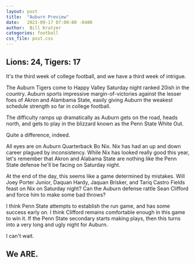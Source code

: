 ```yaml
---
layout: post
title:  "Auburn Preview"
date:   2021-09-17 07:00:00 -0400
author:  Bill Kratzer
categories: football
css_file: post.css
---
```


## Lions: 24, Tigers: 17

It's the third week of college football, and we have a third week of intrigue.

The Auburn Tigers come to Happy Valley Saturday night ranked 20ish in the country.  Auburn sports impressive margin-of-victories against the lesser foes of Akron and Alambama State, easily giving Auburn the weakest schedule strength so far in college football.

The difficulty ramps up dramatically as Auburn gets on the road, heads north, and gets to play in the blizzard known as the Penn State White Out.

Quite a difference, indeed.

All eyes are on Auburn Quarterback Bo Nix.  Nix has had an up and down career plagued by inconsistency.  While Nix has looked really good this year, let's remember that Akron and Alabama State are nothing like the Penn State defense he'll be facing on Saturday night.

At the end of the day, this seems like a game determined by mistakes.  Will Joey Porter Junior, Daquan Hardy, Jaquan Brisker, and Tariq Castro Fields feast on Nix on Saturday night?   Can the Auburn defense rattle Sean Clifford and force him to make some bad throws?

I think Penn State attempts to establish the run game, and has some success early on. I think Clifford remains comfortable enough in this game to win it.  If the Penn State secondary starts making plays, then this turns into a very long and ugly night for Auburn.

I can't wait.

## We ARE.




